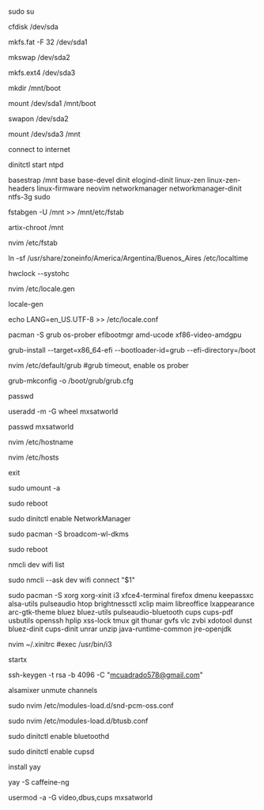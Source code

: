sudo su

cfdisk /dev/sda

mkfs.fat -F 32 /dev/sda1

mkswap /dev/sda2

mkfs.ext4 /dev/sda3

mkdir /mnt/boot

mount /dev/sda1 /mnt/boot

swapon /dev/sda2

mount /dev/sda3 /mnt

connect to internet

dinitctl start ntpd

basestrap /mnt base base-devel dinit elogind-dinit linux-zen linux-zen-headers linux-firmware neovim networkmanager networkmanager-dinit ntfs-3g sudo 

fstabgen -U /mnt >> /mnt/etc/fstab

artix-chroot /mnt

nvim /etc/fstab

ln -sf /usr/share/zoneinfo/America/Argentina/Buenos_Aires /etc/localtime

hwclock --systohc

nvim /etc/locale.gen

locale-gen

echo LANG=en_US.UTF-8 >> /etc/locale.conf

pacman -S grub os-prober efibootmgr amd-ucode xf86-video-amdgpu

grub-install --target=x86_64-efi --bootloader-id=grub --efi-directory=/boot

nvim /etc/default/grub #grub timeout, enable os prober

grub-mkconfig -o /boot/grub/grub.cfg

passwd

useradd -m -G wheel mxsatworld

passwd mxsatworld

nvim /etc/hostname

nvim /etc/hosts

exit

sudo umount -a

sudo reboot

sudo dinitctl enable NetworkManager

sudo pacman -S broadcom-wl-dkms

sudo reboot

nmcli dev wifi list

sudo nmcli --ask dev wifi connect "$1"

sudo pacman -S xorg xorg-xinit i3 xfce4-terminal firefox dmenu keepassxc alsa-utils pulseaudio htop brightnessctl xclip maim libreoffice lxappearance arc-gtk-theme bluez bluez-utils pulseaudio-bluetooth cups cups-pdf usbutils openssh hplip xss-lock tmux git thunar gvfs vlc zvbi xdotool dunst bluez-dinit cups-dinit unrar unzip java-runtime-common jre-openjdk

nvim ~/.xinitrc #exec /usr/bin/i3

startx

ssh-keygen -t rsa -b 4096 -C "mcuadrado578@gmail.com"

alsamixer
    unmute channels

sudo nvim /etc/modules-load.d/snd-pcm-oss.conf

sudo nvim /etc/modules-load.d/btusb.conf

sudo dinitctl enable bluetoothd

sudo dinitctl enable cupsd

install yay

yay -S caffeine-ng

usermod -a -G video,dbus,cups mxsatworld
